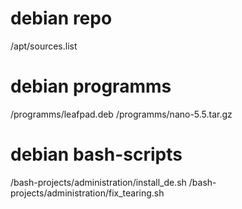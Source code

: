 # debian repo
/apt/sources.list

# debian programms
/programms/leafpad.deb
/programms/nano-5.5.tar.gz

# debian bash-scripts
/bash-projects/administration/install_de.sh
/bash-projects/administration/fix_tearing.sh
